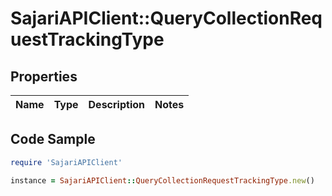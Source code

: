 # SajariAPIClient::QueryCollectionRequestTrackingType

## Properties

Name | Type | Description | Notes
------------ | ------------- | ------------- | -------------

## Code Sample

```ruby
require 'SajariAPIClient'

instance = SajariAPIClient::QueryCollectionRequestTrackingType.new()
```


